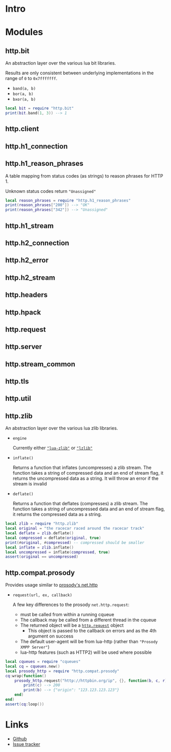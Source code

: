 # Intro


# Modules

## http.bit

An abstraction layer over the various lua bit libraries.

Results are only consistent between underlying implementations in the range of `0` to `0x7fffffff`.

  - `band(a, b)`
  - `bor(a, b)`
  - `bxor(a, b)`

```lua
local bit = require "http.bit"
print(bit.band(1, 3)) --> 1
```

## http.client


## http.h1_connection


## http.h1_reason_phrases

A table mapping from status codes (as strings) to reason phrases for HTTP 1.

Unknown status codes return `"Unassigned"`

```lua
local reason_phrases = require "http.h1_reason_phrases"
print(reason_phrases["200"]) --> "OK"
print(reason_phrases["342"]) --> "Unassigned"
```


## http.h1_stream


## http.h2_connection


## http.h2_error


## http.h2_stream


## http.headers


## http.hpack


## http.request


## http.server


## http.stream_common


## http.tls


## http.util


## http.zlib

An abstraction layer over the various lua zlib libraries.

  - `engine`

    Currently either [`"lua-zlib"`](https://github.com/brimworks/lua-zlib) or [`"lzlib"`](https://github.com/LuaDist/lzlib)

  - `inflate()`

    Returns a function that inflates (uncompresses) a zlib stream.
    The function takes a string of compressed data and an end of stream flag,
    it returns the uncompressed data as a string.
    It will throw an error if the stream is invalid

  - `deflate()`

    Returns a function that deflates (compresses) a zlib stream.
    The function takes a string of uncompressed data and an end of stream flag,
    it returns the compressed data as a string.

```lua
local zlib = require "http.zlib"
local original = "the racecar raced around the racecar track"
local deflate = zlib.deflate()
local compressed = deflate(original, true)
print(#original, #compressed) -- compressed should be smaller
local inflate = zlib.inflate()
local uncompressed = inflate(compressed, true)
assert(original == uncompressed)
```


## http.compat.prosody

Provides usage similar to [prosody's net.http](https://prosody.im/doc/developers/net/http)

  - `request(url, ex, callback)`

    A few key differences to the prosody `net.http.request`:
      - must be called from within a running cqueue
      - The callback may be called from a different thread in the cqueue
      - The returned object will be a [`http.request`](#http.request) object
        - This object is passed to the callback on errors and as the 4th argument on success
      - The default user-agent will be from lua-http (rather than `"Prosody XMPP Server"`)
      - lua-http features (such as HTTP2) will be used where possible

```lua
local cqueues = require "cqueues"
local cq = cqueues.new()
local prosody_http = require "http.compat.prosody"
cq:wrap(function()
	prosody_http.request("http://httpbin.org/ip", {}, function(b, c, r)
		print(c) --> 200
		print(b) --> {"origin": "123.123.123.123"}
	end)
end)
assert(cq:loop())
```


# Links

  - [Github](https://github.com/daurnimator/lua-http)
  - [Issue tracker](https://github.com/daurnimator/lua-http/issues)
